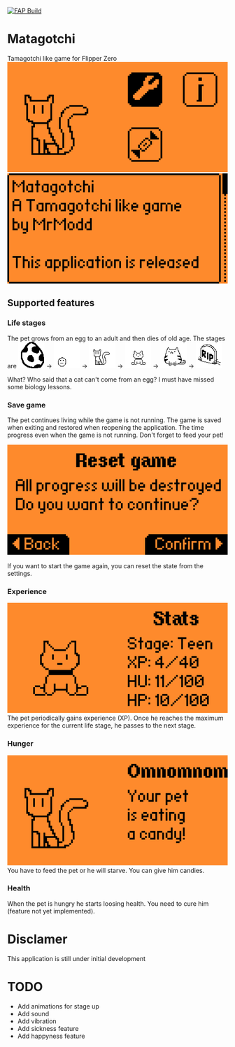 [![FAP Build](https://github.com/MrModd/Matagotchi/actions/workflows/build.yml/badge.svg)](https://github.com/MrModd/Matagotchi/actions/workflows/build.yml)

# Matagotchi
Tamagotchi like game for Flipper Zero
![Home](images/home_screen.png) ![About](images/about_screen.png)

## Supported features
### Life stages
The pet grows from an egg to an adult and then dies of old age.
The stages are ![Egg](assets/egg_00_60x60.png) -> ![Baby](assets/baby_00_60x60.png) -> ![Child](assets/child_00_60x60.png) -> ![Teen](assets/teen_00_60x60.png) -> ![Adult](assets/adult_00_60x60.png) -> ![Dead](assets/dead_00_60x60.png)

What? Who said that a cat can't come from an egg? I must have missed some biology lessons.

### Save game
The pet continues living while the game is not running.
The game is saved when exiting and restored when reopening
the application.
The time progress even when the game is not running.
Don't forget to feed your pet!

![Reset](images/reset_screen.png)

If you want to start the game again, you can reset the
state from the settings.

### Experience
![Stats](images/stats_screen.png)
The pet periodically gains experience (XP). Once he reaches
the maximum experience for the current life stage,
he passes to the next stage.

### Hunger
![Candy](images/candy_screen.png)
You have to feed the pet or he will starve.
You can give him candies.

### Health
When the pet is hungry he starts loosing health.
You need to cure him (feature not yet implemented).

# Disclamer
This application is still under initial development

# TODO

* Add animations for stage up
* Add sound
* Add vibration
* Add sickness feature
* Add happyness feature
